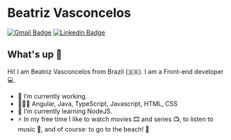 # Beatriz Vasconcelos
[![Gmail Badge](https://img.shields.io/badge/-biavasconcelossss@gmail.com-c14438?style=flat-square&logo=Gmail&logoColor=white&link=mailto:biavasconcelossss@gmail.com)](mailto:biavasconcelossss@gmail.com)
[![Linkedin Badge](https://img.shields.io/badge/-BeatrizVasconcelos-blue?style=flat-square&logo=Linkedin&logoColor=white&link=https://www.linkedin.com/in/beatriz-vasconcelos/)](https://www.linkedin.com/in/beatriz-vasconcelos/) 

## What's up 👋
Hi! I am Beatriz Vasconcelos from Brazil (🇧🇷).
I am a Front-end developer 💻.

- 🚀 I’m currently working.
- 👨🏻‍💻 Angular, Java, TypeScript, Javascript, HTML, CSS
- 🌱 I’m currently learning NodeJS.
- ⚡ In my free time I like to watch movies 🎞️ and series 📺, to listen to music 🎵, and of course: to go to the beach! 🌴


